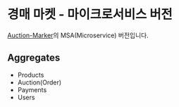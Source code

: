# 경매 마켓 - 마이크로서비스 버전

[Auction-Marker](https://github.com/youngwonseo/auction-market)의 MSA(Microservice) 버전입니다.

## Aggregates

* Products
* Auction(Order)
* Payments
* Users
